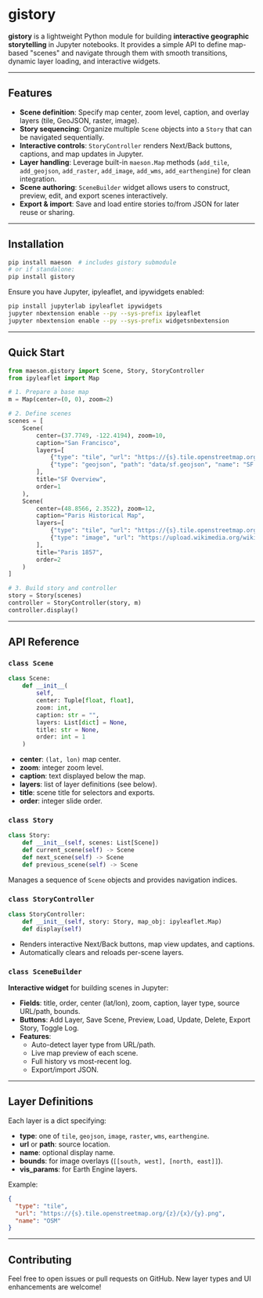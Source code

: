 # gistory

**gistory** is a lightweight Python module for building **interactive geographic storytelling** in Jupyter notebooks. It provides a simple API to define map-based "scenes" and navigate through them with smooth transitions, dynamic layer loading, and interactive widgets.

---

## Features

- **Scene definition**: Specify map center, zoom level, caption, and overlay layers (tile, GeoJSON, raster, image).
- **Story sequencing**: Organize multiple `Scene` objects into a `Story` that can be navigated sequentially.
- **Interactive controls**: `StoryController` renders Next/Back buttons, captions, and map updates in Jupyter.
- **Layer handling**: Leverage built-in `maeson.Map` methods (`add_tile`, `add_geojson`, `add_raster`, `add_image`, `add_wms`, `add_earthengine`) for clean integration.
- **Scene authoring**: `SceneBuilder` widget allows users to construct, preview, edit, and export scenes interactively.
- **Export & import**: Save and load entire stories to/from JSON for later reuse or sharing.

---

## Installation

```bash
pip install maeson  # includes gistory submodule
# or if standalone:
pip install gistory
```

Ensure you have Jupyter, ipyleaflet, and ipywidgets enabled:

```bash
pip install jupyterlab ipyleaflet ipywidgets
jupyter nbextension enable --py --sys-prefix ipyleaflet
jupyter nbextension enable --py --sys-prefix widgetsnbextension
```

---

## Quick Start

```python
from maeson.gistory import Scene, Story, StoryController
from ipyleaflet import Map

# 1. Prepare a base map
m = Map(center=(0, 0), zoom=2)

# 2. Define scenes
scenes = [
    Scene(
        center=(37.7749, -122.4194), zoom=10,
        caption="San Francisco",
        layers=[
            {"type": "tile", "url": "https://{s}.tile.openstreetmap.org/{z}/{x}/{y}.png"},
            {"type": "geojson", "path": "data/sf.geojson", "name": "SF Zones"}
        ],
        title="SF Overview",
        order=1
    ),
    Scene(
        center=(48.8566, 2.3522), zoom=12,
        caption="Paris Historical Map",
        layers=[
            {"type": "tile", "url": "https://{s}.tile.openstreetmap.org/{z}/{x}/{y}.png"},
            {"type": "image", "url": "https://upload.wikimedia.org/wikipedia/commons/d/d2/Plan_de_Paris_1857.png", "bounds": [[48.835, 2.26], [48.885, 2.40]]}
        ],
        title="Paris 1857",
        order=2
    )
]

# 3. Build story and controller
story = Story(scenes)
controller = StoryController(story, m)
controller.display()
```

---

## API Reference

### `class Scene`

```python
class Scene:
    def __init__(
        self,
        center: Tuple[float, float],
        zoom: int,
        caption: str = "",
        layers: List[dict] = None,
        title: str = None,
        order: int = 1
    )
```

- **center**: `(lat, lon)` map center.
- **zoom**: integer zoom level.
- **caption**: text displayed below the map.
- **layers**: list of layer definitions (see below).
- **title**: scene title for selectors and exports.
- **order**: integer slide order.


### `class Story`

```python
class Story:
    def __init__(self, scenes: List[Scene])
    def current_scene(self) -> Scene
    def next_scene(self) -> Scene
    def previous_scene(self) -> Scene
```

Manages a sequence of `Scene` objects and provides navigation indices.


### `class StoryController`

```python
class StoryController:
    def __init__(self, story: Story, map_obj: ipyleaflet.Map)
    def display(self)
```

- Renders interactive Next/Back buttons, map view updates, and captions.
- Automatically clears and reloads per-scene layers.


### `class SceneBuilder`

**Interactive widget** for building scenes in Jupyter:

- **Fields**: title, order, center (lat/lon), zoom, caption, layer type, source URL/path, bounds.
- **Buttons**: Add Layer, Save Scene, Preview, Load, Update, Delete, Export Story, Toggle Log.
- **Features**:
  - Auto-detect layer type from URL/path.
  - Live map preview of each scene.
  - Full history vs most-recent log.
  - Export/import JSON.


---

## Layer Definitions

Each layer is a dict specifying:

- **type**: one of `tile`, `geojson`, `image`, `raster`, `wms`, `earthengine`.
- **url** or **path**: source location.
- **name**: optional display name.
- **bounds**: for image overlays (`[[south, west], [north, east]]`).
- **vis_params**: for Earth Engine layers.

Example:
```json
{
  "type": "tile",
  "url": "https://{s}.tile.openstreetmap.org/{z}/{x}/{y}.png",
  "name": "OSM"
}
```

---

## Contributing

Feel free to open issues or pull requests on GitHub. New layer types and UI enhancements are welcome!

